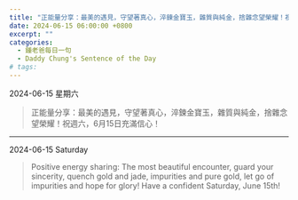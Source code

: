 ```yaml
---
title: "正能量分享：最美的遇見，守望著真心，淬鍊金寶玉，雜質與純金，捨雜念望榮耀！祝週六，6月15日充滿信心！ <br> Positive energy sharing: The most beautiful encounter, guard your sincerity, quench gold and jade, impurities and pure gold, let go of impurities and hope for glory! Have a confident Saturday, June 15th!"
date: 2024-06-15 06:00:00 +0800
excerpt: ""
categories:
  - 鍾老爸每日一句
  - Daddy Chung's Sentence of the Day
# tags:
---
```


2024-06-15 星期六

> 正能量分享：最美的遇見，守望著真心，淬鍊金寶玉，雜質與純金，捨雜念望榮耀！祝週六，6月15日充滿信心！

---

2024-06-15 Saturday

> Positive energy sharing: The most beautiful encounter, guard your sincerity, quench gold and jade, impurities and pure gold, let go of impurities and hope for glory! Have a confident Saturday, June 15th!
